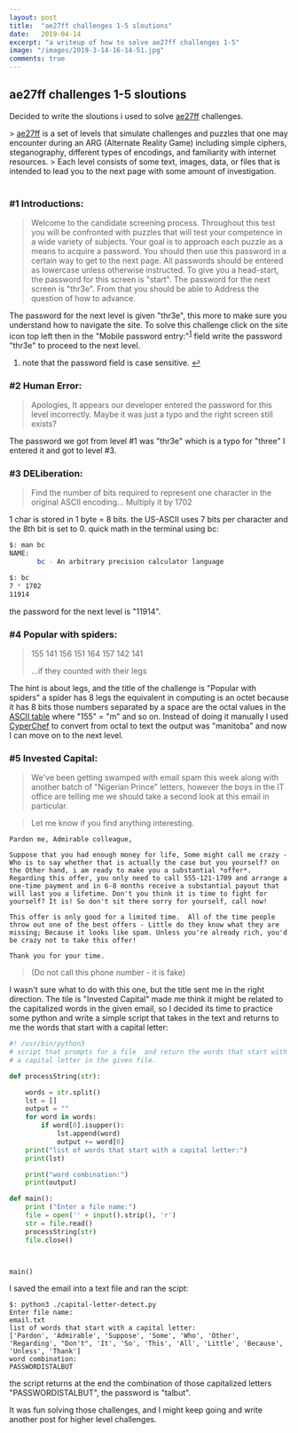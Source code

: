 ```yaml
---
layout: post
title:  "ae27ff challenges 1-5 sloutions"
date:   2019-04-14
excerpt: "a writeup of how to solve ae27ff challenges 1-5"
image: "/images/2019-3-14-16-14-51.jpg"
comments: true
---
```


## ae27ff challenges 1-5 sloutions


<p>Decided to write the sloutions i used to solve <a href="http://ae27ff.meme.tips/">ae27ff</a> challenges.</p>
>  <a href="http://ae27ff.meme.tips/">ae27ff</a> is a set of levels that simulate challenges and puzzles that one may encounter during an ARG (Alternate Reality Game) including simple ciphers, steganography, different types of encodings, and familiarity with internet resources.
> Each level consists of some text, images, data, or files that is intended to lead you to the next page with some amount of investigation.
<br><br>

### #1 Introductions:

> Welcome to the candidate screening process.  Throughout this test you will be confronted with puzzles that will test your competence in a wide variety of subjects.
> Your goal is to approach each puzzle as a means to acquire a password. You should then use this password in a certain way to get to the next page.  All passwords should be entered as lowercase unless otherwise instructed.
> To give you a head-start, the password for this screen is "start". The password for the next screen is "thr3e".  From that you should be able to Address the question of how to advance.
<p>The password for the next level is given "thr3e", this more to make sure you understand how to navigate the site.
To solve this challenge click on the site icon top left then in the "Mobile password entry:"<sup id="fnref:1"><a href="#fn:1" class="footnote">1</a></sup> field write the password "thr3e" to proceed to the next level.</p>

<div class="footnotes">
  <ol>
    <li id="fn:1">
      <p> note that the password field is case sensitive. <a href="#fnref:1" class="reversefootnote">&#8617;</a></p>
    </li>
  </ol>
</div>


### #2 Human Error:

> Apologies,
> It appears our developer entered the password for this level incorrectly.
> Maybe it was just a typo and the right screen still exists?

The password we got from level #1 was "thr3e" which is a typo for "three" I entered it and got to level #3.


### #3 DELiberation:

> Find the number of bits required to represent one character in the original ASCII encoding...
> Multiply it by 1702

1 char is stored in 1 byte = 8 bits. the US-ASCII uses 7 bits per character and the 8th bit is set to 0.
quick math in the terminal using bc:
~~~ bash
$: man bc
NAME:
       bc - An arbitrary precision calculator language
~~~

~~~ bash
$: bc
7 * 1702
11914
~~~

the password for the next level is "11914".


### #4 Popular with spiders:

> 155 141 156 151 164 157 142 141
> 
> ...if they counted with their legs

The hint is about legs, and the title of the challenge is "Popular with spiders" a spider has 8 legs the equivalent in computing is an octet because it has 8 bits
those numbers separated by a space are the octal values in the <a href="https://www.ascii-code.com/">ASCII table</a> where "155" = "m" and so on.
Instead of doing it manually I used <a href="https://gchq.github.io/CyberChef/">CyperChef</a> to convert from octal to text the output was "manitoba" and now I can move on to the next level.


### #5 Invested Capital:

> We've been getting swamped with email spam this week along with another batch of "Nigerian Prince" letters, however the boys in the IT office are telling me we should take a second look at this email in particular.


> Let me know if you find anything interesting.


~~~
Pardon me, Admirable colleague,

Suppose that you had enough money for life, Some might call me crazy - Who is to say whether that is actually the case but you yourself? on the Other hand, i am ready to make you a substantial *offer*. Regarding this offer, you only need to call 555-121-1709 and arrange a one-time payment and in 6-8 months receive a substantial payout that will last you a lifetime. Don't you think it is time to fight for yourself? It is! So don't sit there sorry for yourself, call now!

This offer is only good for a limited time.  All of the time people throw out one of the best offers - Little do they know what they are missing; Because it looks like spam. Unless you're already rich, you'd be crazy not to take this offer!

Thank you for your time.
~~~

> (Do not call this phone number - it is fake)


I wasn't sure what to do with this one, but the title sent me in the right direction. The tile is "Invested Capital" made me think it might be related to the capitalized words in the given email, so I decided its time to practice some python and write a simple script that takes in the text and returns to me the words that start with a capital letter:

~~~ python
#! /usr/bin/python3
# script that prompts for a file  and return the words that start with 
# a capital letter in the given file.

def processString(str):

    words = str.split()
    lst = []
    output = ""
    for word in words:
        if word[0].isupper():
            lst.append(word)
            output += word[0]
    print("list of words that start with a capital letter:")
    print(lst)

    print("word combination:")
    print(output)

def main():
    print ("Enter a file name:")
    file = open('' + input().strip(), 'r')
    str = file.read()
    processString(str)
    file.close()



main()
~~~

I saved the email into a text file and ran the scipt:
~~~
$: python3 ./capital-letter-detect.py
Enter file name:
email.txt
list of words that start with a capital letter:
['Pardon', 'Admirable', 'Suppose', 'Some', 'Who', 'Other', 'Regarding', "Don't", 'It', 'So', 'This', 'All', 'Little', 'Because', 'Unless', 'Thank']
word combination:
PASSWORDISTALBUT
~~~
the script returns at the end the combination of those capitalized letters "PASSWORDISTALBUT", the password is "talbut".

It was fun solving those challenges, and I might keep going and write another post for higher level challenges.